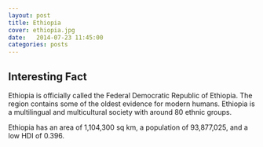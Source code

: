 ```yaml
---
layout: post
title: Ethiopia
cover: ethiopia.jpg
date:   2014-07-23 11:45:00
categories: posts
---
```


## Interesting Fact

Ethiopia is officially called the Federal Democratic Republic of Ethiopia. The region contains some of the oldest evidence for modern humans. Ethiopia is a multilingual and multicultural society with around 80 ethnic groups. 

Ethiopia has an area of 1,104,300 sq km, a population of 93,877,025, and a low HDI of 0.396. 